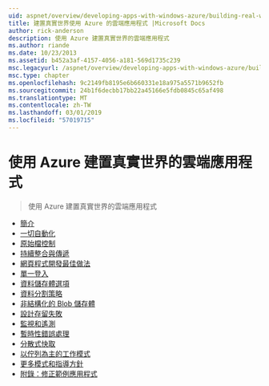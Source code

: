 ```yaml
---
uid: aspnet/overview/developing-apps-with-windows-azure/building-real-world-cloud-apps-with-windows-azure/index
title: 建置真實世界使用 Azure 的雲端應用程式 |Microsoft Docs
author: rick-anderson
description: 使用 Azure 建置真實世界的雲端應用程式
ms.author: riande
ms.date: 10/23/2013
ms.assetid: b452a3af-4157-4056-a181-569d1735c239
msc.legacyurl: /aspnet/overview/developing-apps-with-windows-azure/building-real-world-cloud-apps-with-windows-azure
msc.type: chapter
ms.openlocfilehash: 9c2149fb8195e6b660331e18a975a5571b9652fb
ms.sourcegitcommit: 24b1f6decbb17bb22a45166e5fdb0845c65af498
ms.translationtype: MT
ms.contentlocale: zh-TW
ms.lasthandoff: 03/01/2019
ms.locfileid: "57019715"
---
```

<a name="building-real-world-cloud-apps-with-azure"></a>使用 Azure 建置真實世界的雲端應用程式
====================
> 使用 Azure 建置真實世界的雲端應用程式


- [簡介](introduction.md)
- [一切自動化](automate-everything.md)
- [原始檔控制](source-control.md)
- [持續整合與傳遞](continuous-integration-and-continuous-delivery.md)
- [網頁程式開發最佳做法](web-development-best-practices.md)
- [單一登入](single-sign-on.md)
- [資料儲存體選項](data-storage-options.md)
- [資料分割策略](data-partitioning-strategies.md)
- [非結構化的 Blob 儲存體](unstructured-blob-storage.md)
- [設計存留失敗](design-to-survive-failures.md)
- [監視和遙測](monitoring-and-telemetry.md)
- [暫時性錯誤處理](transient-fault-handling.md)
- [分散式快取](distributed-caching.md)
- [以佇列為主的工作模式](queue-centric-work-pattern.md)
- [更多模式和指導方針](more-patterns-and-guidance.md)
- [附錄：修正範例應用程式](the-fix-it-sample-application.md)
